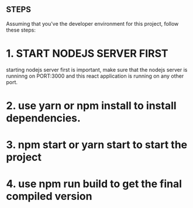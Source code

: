 ## STEPS

Assuming that you've the developer environment for this project, follow these steps:

# 1. START NODEJS SERVER FIRST
starting nodejs server first is important, make sure that the nodejs server is runninng on PORT:3000 and this react application is running on any other port.


# 2. use yarn or npm install to install dependencies.

# 3. npm start or yarn start  to start the project

# 4. use npm run build to get the final compiled version 